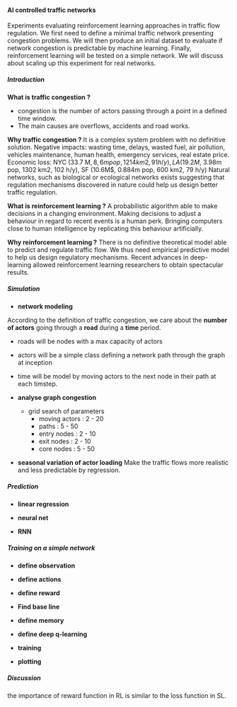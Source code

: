 #### AI controlled traffic networks

Experiments evaluating reinforcement 
learning approaches in traffic flow regulation.
We first need to define a minimal traffic network 
presenting congestion problems.
We will then produce an initial dataset to evaluate if
network congestion is predictable by machine learning.
Finally, reinforcement learning will be tested on a simple
network.
We will discuss about scaling up this experiment 
for real networks.

##### Introduction
__What is traffic congestion ?__
* congestion is the number of actors passing through a point
in a defined time window.
* The main causes are overflows, accidents and road works.

__Why traffic congestion ?__
It is a complex system problem with no definitive solution.
Negative impacts: wasting time, delays, wasted fuel, 
air pollution, vehicles maintenance, human health, emergency 
services, real estate price.
Economic loss: NYC (33.7 M$, 8,6m pop, 1214km2, 91 h/y), 
LA (19.2 M$, 3.98m pop, 1302 km2, 102 h/y),
 SF (10.6M$, 0.884m pop, 600 km2, 79 h/y)
Natural networks, such as biological or ecological networks exists
suggesting that regulation mechanisms discovered in nature could
help us design better traffic regulation.

__What is reinforcement learning ?__
A probabilistic algorithm able to make decisions in a changing
environment. Making decisions to adjust a behaviour in regard to
recent events is a human perk. Bringing computers close to 
human intelligence by replicating this behaviour artificially.

__Why reinforcement learning ?__
There is no definitive theoretical model able to predict and 
regulate traffic flow. We thus need empirical predictive model
to help us design regulatory mechanisms.
Recent advances in deep-learning allowed reinforcement learning 
researchers to obtain spectacular results.


##### Simulation
* __network modeling__

According to the definition of traffic congestion, we care about 
the **number of actors** going through a **road** during a 
**time** period.

* roads will be nodes with a max capacity of actors
* actors will be a simple class defining a network path through
the graph at inception
* time will be model by moving actors to the next node in their path
at each timstep.

* __analyse graph congestion__
    * grid search of parameters 
        * moving actors : 2 - 20
        * paths : 5 - 50
        * entry nodes : 2 - 10 
        * exit nodes : 2 - 10
        * core nodes : 5 - 50

* __seasonal variation of actor loading__
Make the traffic flows more realistic and less predictable by regression.

##### Prediction
* __linear regression__

* __neural net__

* __RNN__


##### Training on a simple network
* __define observation__
* __define actions__
* __define reward__

* __Find base line__

* __define memory__

* __define deep q-learning__

* __training__

* __plotting__


##### Discussion

the importance of reward function in RL is similar to the loss function in SL.